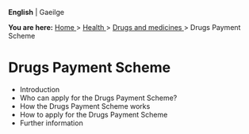 **English** |  Gaeilge 

**You are here:** [ Home ](/en/) > [ Health ](/en/health/) > [ Drugs and
medicines ](/en/health/drugs-and-medicines/) > Drugs Payment Scheme

#  Drugs Payment Scheme

  * Introduction 
  * Who can apply for the Drugs Payment Scheme? 
  * How the Drugs Payment Scheme works 
  * How to apply for the Drugs Payment Scheme 
  * Further information 
